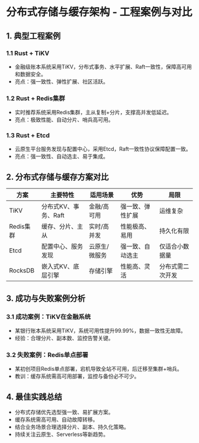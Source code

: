 # 分布式存储与缓存架构 - 工程案例与对比

## 1. 典型工程案例

### 1.1 Rust + TiKV

- 金融级账本系统采用TiKV，分布式事务、水平扩展、Raft一致性，保障高可用和数据安全。
- 亮点：强一致性、弹性扩展、社区活跃。

### 1.2 Rust + Redis集群

- 实时推荐系统采用Redis集群，主从复制+分片，支撑高并发低延迟。
- 亮点：极致性能、自动分片、哨兵高可用。

### 1.3 Rust + Etcd

- 云原生平台服务发现与配置中心，采用Etcd，Raft一致性协议保障配置一致。
- 亮点：强一致性、自动选主、易于集成。

## 2. 分布式存储与缓存方案对比

| 方案 | 主要特性 | 适用场景 | 优势 | 局限 |
|------|----------|----------|------|------|
| TiKV | 分布式KV、事务、Raft | 金融/高可用 | 强一致、弹性扩展 | 运维复杂 |
| Redis集群 | 缓存、分片、主从 | 实时/高并发 | 性能极高、易用 | 持久化有限 |
| Etcd | 配置中心、服务发现 | 云原生/微服务 | 强一致、自动选主 | 仅适合小数据量 |
| RocksDB | 嵌入式KV、底层引擎 | 存储引擎 | 性能高、灵活 | 分布式需二次开发 |

## 3. 成功与失败案例分析

### 3.1 成功案例：TiKV在金融系统

- 某银行账本系统采用TiKV，系统可用性提升99.99%，数据一致性无故障。
- 经验：合理分片、副本数、监控告警关键。

### 3.2 失败案例：Redis单点部署

- 某初创项目Redis单点部署，宕机导致全站不可用，后迁移至集群+哨兵。
- 教训：缓存系统需高可用部署，监控与备份必不可少。

## 4. 最佳实践总结

- 分布式存储优先选型强一致、易扩展方案。
- 缓存系统需高可用、自动故障转移。
- 结合业务场景合理选择分片、副本、持久化策略。
- 持续关注云原生、Serverless等新趋势。
